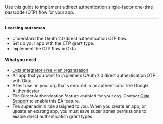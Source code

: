 <ApiLifecycle access="ie" />

Use this guide to implement a direct authentication single-factor one-time passcode (OTP) flow for your app.

---

#### Learning outcomes

* Understand the OAuth 2.0 direct authentication OTP flow.
* Set up your app with the OTP grant type.
* Implement the OTP flow in Okta.

#### What you need

* [Okta Integrator Free Plan organization](https://developer.okta.com/signup)
* An app that you want to implement OAuth 2.0 direct authentication OTP with Okta
* A test user in your org that's enrolled in an authenticator like Google Authenticator
* The Direct Authentication feature enabled for your org. Contact [Okta Support](https://support.okta.com) to enable this EA feature.
* The super admin role assigned to you. When you create an app, or update an existing app, you must have super admin permissions to enable direct authentication grant types.

<ApiAmProdWarning />

